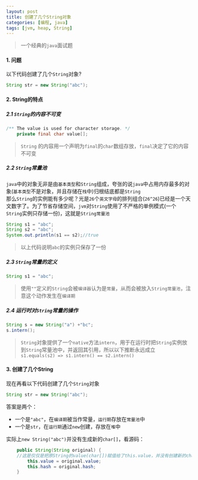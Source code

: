 ```yaml
---
layout: post
title: 创建了几个String对象
categories: [编程, java]
tags: [jvm, heap, String]
---
```


> 一个经典的`java`面试题

#### 1. 问题

以下代码创建了几个`String`对象?
```java
String str = new String("abc");
```

#### 2. String的特点

##### 2.1 `String`的内容不可变

```java
/** The value is used for character storage. */
    private final char value[];
```
> `String` 的内容用一个声明为`final`的`char`数组存放，`final`决定了它的内容不可变

##### 2.2 `String`常量池

`java`中的对象无非是由`基本类型`和`String`组成，夸张的说`java`中占用内存最多的对象(`基本类型`不是对象，并且存储在`栈`中)归根结底都是`String`   
那么`String`的实例能有多少呢？光是`26`个`英文字母`的排列组合(`26^26`)已经是一个天文数字了。为了节省存储空间，`jvm`对`String`使用了不严格的单例模式(一个`String`实例只存储一份)，这就是`String常量池`

```java
String s1 = "abc";
String s2 = "abc";
System.out.println(s1 == s2);//true
```
> 以上代码说明`abc`的实例只保存了一份

##### 2.3 `String`常量的定义
```java
String s1 = "abc";
```
> 使用`""`定义的`String`会被`编译器`认为是`常量`，从而会被放入`String常量池`，注意这个动作发生在`编译期`

##### 2.4 运行时对`String`常量的操作
```java
String s = new String("a") +"bc";
s.intern();
```

> `String`对象提供了一个`native`方法`intern`，用于在运行时把`String`实例放到`String`常量池中，并返回其引用，所以以下推断永远成立   
> `s1.equals(s2) => s1.intern() == s2.intern()`

#### 3. 创建了几个String

现在再看以下代码创建了几个`String`对象
```java
String str = new String("abc");
```

答案是两个：
* 一个是`"abc"`，在`编译期`被当作常量，`运行期`存放在`常量池`中
* 一个是`str`，在`运行期`通过`new`创建，存放在`堆`中

实际上`new String("abc")`并没有生成新的`char[]`，看源码：
```java
    public String(String original) {
    //这是仅仅是把原String的value(char[])赋值给了this.value，并没有创建新的char
        this.value = original.value;
        this.hash = original.hash;
    }
```